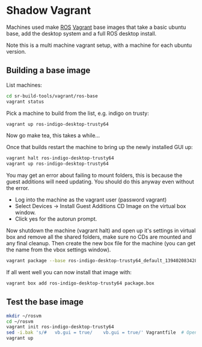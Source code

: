 Shadow Vagrant
==============

Machines used make [ROS](http://ros.org) [Vagrant](http://vagrantup.com) base images that take a basic ubuntu base, add the desktop system and a full ROS desktop install.

Note this is a multi machine vagrant setup, with a machine for each ubuntu version.

## Building a base image

List machines:
```sh
cd sr-build-tools/vagrant/ros-base
vagrant status
```

Pick a machine to build from the list, e.g. indigo on trusty:
```sh
vagrant up ros-indigo-desktop-trusty64
```
Now go make tea, this takes a while...

Once that builds restart the machine to bring up the newly installed GUI up:

```sh
vagrant halt ros-indigo-desktop-trusty64
vagrant up ros-indigo-desktop-trusty64
```

You may get an error about failing to mount folders, this is because the guest additions will need updating. You should do this anyway even without the error.

* Log into the machine as the vagrant user (password vagrant)
* Select Devices -> Install Guest Additions CD Image on the virtual box window.
* Click yes for the autorun prompt.

Now shutdown the machine (vagrant halt) and open up it's settings in virtual box and remove all the shared folders, make sure no CDs are mounted and any final cleanup. Then create the new box file for the machine (you can get the name from the vbox settings window).
```sh
vagrant package --base ros-indigo-desktop-trusty64_default_1394020834281_59005
```
If all went well you can now install that image with:
```sh
vagrant box add ros-indigo-desktop-trusty64 package.box
```

## Test the base image

```sh
mkdir ~/rosvm
cd ~/rosvm
vagrant init ros-indigo-desktop-trusty64
sed -i.bak 's/#   vb.gui = true/    vb.gui = true/' Vagrantfile  # Open VM desktop
vagrant up
```
